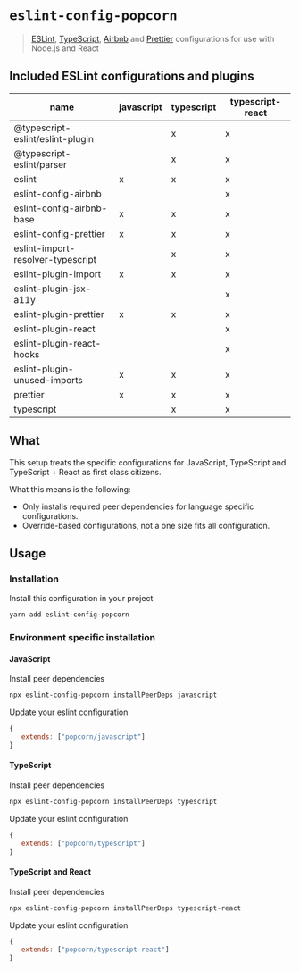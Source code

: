 # `eslint-config-popcorn`

> [ESLint](https://eslint.org/), [TypeScript](https://github.com/typescript-eslint/typescript-eslint), [Airbnb](https://github.com/airbnb/javascript/tree/master/packages/eslint-config-airbnb) and [Prettier](https://prettier.io/) configurations for use with Node.js and React

## Included ESLint configurations and plugins

 | name                              | javascript | typescript | typescript-react |
 | --------------------------------- | ---------- | ---------- | ---------------- |
 | @typescript-eslint/eslint-plugin  |            |  x         |  x               |
 | @typescript-eslint/parser         |            |  x         |  x               |
 | eslint                            |  x         |  x         |  x               |
 | eslint-config-airbnb              |            |            |  x               |
 | eslint-config-airbnb-base         |  x         |  x         |  x               |
 | eslint-config-prettier            |  x         |  x         |  x               |
 | eslint-import-resolver-typescript |            |  x         |  x               |
 | eslint-plugin-import              |  x         |  x         |  x               |
 | eslint-plugin-jsx-a11y            |            |            |  x               |
 | eslint-plugin-prettier            |  x         |  x         |  x               |
 | eslint-plugin-react               |            |            |  x               |
 | eslint-plugin-react-hooks         |            |            |  x               |
 | eslint-plugin-unused-imports      |  x         |  x         |  x               |
 | prettier                          |  x         |  x         |  x               |
 | typescript                        |            |  x         |  x               |

## What

This setup treats the specific configurations for JavaScript, TypeScript and TypeScript + React as first class citizens.

What this means is the following:

- Only installs required peer dependencies for language specific configurations.
- Override-based configurations, not a one size fits all configuration.

## Usage

### Installation

Install this configuration in your project

```sh
yarn add eslint-config-popcorn
```

### Environment specific installation

#### JavaScript

Install peer dependencies

```sh
npx eslint-config-popcorn installPeerDeps javascript
```

Update your eslint configuration

```js
{
   extends: ["popcorn/javascript"]
}
```

#### TypeScript

Install peer dependencies

```sh
npx eslint-config-popcorn installPeerDeps typescript
```

Update your eslint configuration

```js
{
   extends: ["popcorn/typescript"]
}
```

#### TypeScript and React

Install peer dependencies

```sh
npx eslint-config-popcorn installPeerDeps typescript-react
```

Update your eslint configuration

```js
{
   extends: ["popcorn/typescript-react"]
}
```
